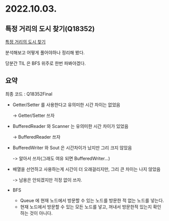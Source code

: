 # 2022.10.03.

## 특정 거리의 도시 찾기(Q18352)

[특정 거리의 도시 찾기](https://www.acmicpc.net/problem/18352)

분석해보고 어떻게 풀어야하나 정리해 봤다.

당분간 TIL 은 BFS 위주로 한번 파봐야겠다.

## 요약

최종 코드 : Q18352Final

* Getter/Setter 를 사용한다고 유의미한 시간 차이는 없었음

  -> Getter/Setter 쓰자


* BufferedReader 와 Scanner 는 유의미한 시간 차이가 있었음

  -> BufferedReader 쓰자


* BufferedWriter 와 Sout 은 시간차이가 났지만 그리 크지 않았음

  -> 알아서 쓰자(그래도 여유 되면 BufferedWriter...)


* 배열을 선언하고 사용하는게 시간이 더 오래걸리지만, 그리 큰 차이는 나지 않았음

  -> 남용은 안되겠지만 걱정 없이 쓰자.


* BFS
    * Queue 에 현재 노드에서 방문할 수 있는 노드를 방문한 적 없는 노드를 넣는다.
    * 현재 노드에서 방문할 수 있는 모든 노드를 넣고, 꺼내서 방문한적 있는지 확인하는 것이 아니다.
